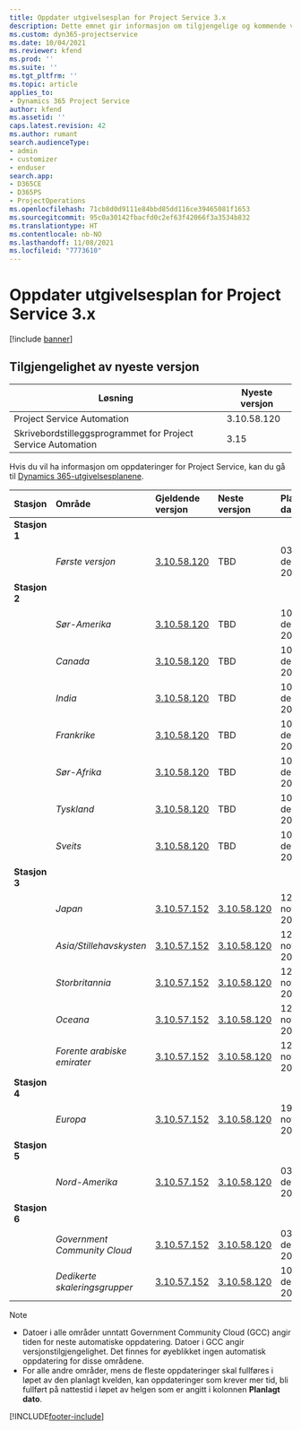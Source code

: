 ```yaml
---
title: Oppdater utgivelsesplan for Project Service 3.x
description: Dette emnet gir informasjon om tilgjengelige og kommende versjoner av Dynamics 365 Project Service Automation.
ms.custom: dyn365-projectservice
ms.date: 10/04/2021
ms.reviewer: kfend
ms.prod: ''
ms.suite: ''
ms.tgt_pltfrm: ''
ms.topic: article
applies_to:
- Dynamics 365 Project Service
author: kfend
ms.assetid: ''
caps.latest.revision: 42
ms.author: rumant
search.audienceType:
- admin
- customizer
- enduser
search.app:
- D365CE
- D365PS
- ProjectOperations
ms.openlocfilehash: 71cb8d0d9111e84bbd85dd116ce39465081f1653
ms.sourcegitcommit: 95c0a30142fbacfd0c2ef63f42066f3a3534b832
ms.translationtype: HT
ms.contentlocale: nb-NO
ms.lasthandoff: 11/08/2021
ms.locfileid: "7773610"
---
```

# <a name="update-release-schedule-for-project-service-3x"></a>Oppdater utgivelsesplan for Project Service 3.x

[!include [banner](../includes/psa-now-project-operations.md)]

## <a name="latest-version-availability"></a>Tilgjengelighet av nyeste versjon

| Løsning  | Nyeste versjon |
|-------|----|
| Project Service Automation    | 3.10.58.120 |
| Skrivebordstilleggsprogrammet for Project Service Automation                | 3.15          |

Hvis du vil ha informasjon om oppdateringer for Project Service, kan du gå til [Dynamics 365-utgivelsesplanene](/dynamics365/release-plans/). 

| Stasjon  | Område | Gjeldende versjon | Neste versjon |  Planlagt dato
| :---   | :---   | :---   | :---   |:---   |         
|<strong>Stasjon 1</strong> | |  |  | |
| | <i>Første versjon</i> | [3.10.58.120](whats-new-ur-37.md) | TBD | 03. desember 2021
|<strong>Stasjon 2</strong> | |  |  | |
| | <i>Sør-Amerika</i> | [3.10.58.120](whats-new-ur-37.md) | TBD | 10. desember 2021
| | <i>Canada</i> | [3.10.58.120](whats-new-ur-37.md) | TBD | 10. desember 2021
| | <i>India</i> | [3.10.58.120](whats-new-ur-37.md) | TBD | 10. desember 2021
| | <i>Frankrike</i> | [3.10.58.120](whats-new-ur-37.md) | TBD | 10. desember 2021
| | <i>Sør-Afrika</i> | [3.10.58.120](whats-new-ur-37.md) | TBD | 10. desember 2021
| | <i>Tyskland</i> | [3.10.58.120](whats-new-ur-37.md) | TBD | 10. desember 2021
| | <i>Sveits</i> | [3.10.58.120](whats-new-ur-37.md) | TBD | 10. desember 2021
|<strong>Stasjon 3</strong> | |  |  | |
| | <i>Japan</i> | [3.10.57.152](whats-new-ur-36.md) | [3.10.58.120](whats-new-ur-37.md) | 12. november 2021
| | <i>Asia/Stillehavskysten</i> | [3.10.57.152](whats-new-ur-36.md) | [3.10.58.120](whats-new-ur-37.md) | 12. november 2021
| | <i>Storbritannia</i> | [3.10.57.152](whats-new-ur-36.md) | [3.10.58.120](whats-new-ur-37.md) | 12. november 2021
| | <i>Oceana</i> | [3.10.57.152](whats-new-ur-36.md) | [3.10.58.120](whats-new-ur-37.md) | 12. november 2021
| | <i>Forente arabiske emirater</i> | [3.10.57.152](whats-new-ur-36.md) | [3.10.58.120](whats-new-ur-37.md) | 12. november 2021
|<strong>Stasjon 4</strong> | |  |  | |
| | <i>Europa</i> | [3.10.57.152](whats-new-ur-36.md) | [3.10.58.120](whats-new-ur-37.md) | 19. november 2021
|<strong>Stasjon 5</strong> | |  |  | |
| | <i>Nord-Amerika</i> | [3.10.57.152](whats-new-ur-36.md) | [3.10.58.120](whats-new-ur-37.md) | 03. desember 2021
|<strong>Stasjon 6</strong> | |  |  | |
| | <i>Government Community Cloud</i> | [3.10.57.152](whats-new-ur-36.md) | [3.10.58.120](whats-new-ur-37.md) | 03. desember 2021
| | <i>Dedikerte skaleringsgrupper</i> | [3.10.57.152](whats-new-ur-36.md) | [3.10.58.120](whats-new-ur-37.md) | 10. desember 2021



>[!Note]
> - Datoer i alle områder unntatt Government Community Cloud (GCC) angir tiden for neste automatiske oppdatering. Datoer i GCC angir versjonstilgjengelighet. Det finnes for øyeblikket ingen automatisk oppdatering for disse områdene.
> - For alle andre områder, mens de fleste oppdateringer skal fullføres i løpet av den planlagt kvelden, kan oppdateringer som krever mer tid, bli fullført på nattestid i løpet av helgen som er angitt i kolonnen **Planlagt dato**.


[!INCLUDE[footer-include](../includes/footer-banner.md)]
